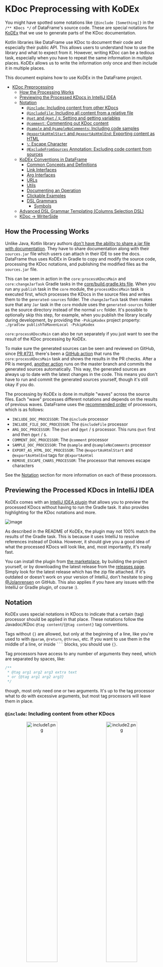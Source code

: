 # KDoc Preprocessing with KoDEx

You might have spotted some notations like `{@include [Something]}` in the `/** KDocs */` of DataFrame's source code.
These are special notations for [KoDEx](https://github.com/Jolanrensen/KoDEx)
that we use to generate parts of the KDoc documentation.

Kotlin libraries like DataFrame use KDoc to document their code and especially their public API. This allows users
to understand how to use the library and what to expect from it. However, writing KDoc can be a tedious task, especially
when you have to repeat the same information in multiple places. KoDEx allows us to write the
information only once and then include it in multiple places.

This document explains how to use KoDEx in the DataFrame project.

<!-- TOC -->

* [KDoc Preprocessing](#kdoc-preprocessing-with-kodex)
    * [How the Processing Works](#how-the-processing-works)
    * [Previewing the Processed KDocs in IntelliJ IDEA](#previewing-the-processed-kdocs-in-intellij-idea)
    * [Notation](#notation)
        * [`@include`: Including content from other KDocs](#include-including-content-from-other-kdocs)
        * [
          `@includeFile`: Including all content from a relative file](#includefile-including-all-content-from-a-relative-file)
        * [`@set` and `@get` / `$`: Setting and getting variables](#set-and-get---setting-and-getting-variables)
        * [`@comment`: Commenting out KDoc content](#comment-commenting-out-kdoc-content)
        * [`@sample` and
          `@sampleNoComments`: Including code samples](#sample-and-samplenocomments-including-code-samples)
        * [`@exportAsHtmlStart` and
          `@exportAsHtmlEnd`: Exporting content as HTML](#exportashtmlstart-and-exportashtmlend-exporting-content-as-html)
        * [`\`: Escape Character](#-escape-character)
        * [
          `@ExcludeFromSources` Annotation: Excluding code content from sources](#excludefromsources-annotation-excluding-code-content-from-sources)
    * [KoDEx Conventions in DataFrame](#kodex-conventions-in-dataframe)
        * [Common Concepts and Definitions](#common-concepts-and-definitions)
        * [Link Interfaces](#link-interfaces)
        * [Arg Interfaces](#arg-interfaces)
        * [URLs](#urls)
        * [Utils](#utils)
        * [Documenting an Operation](#documenting-an-operation)
        * [Clickable Examples](#clickable-examples)
        * [DSL Grammars](#dsl-grammars)
            * [Symbols](#symbols)
    * [Advanced DSL Grammar Templating (Columns Selection DSL)](#advanced-dsl-grammar-templating-columns-selection-dsl)
    * [KDoc -> WriterSide](#kdoc---writerside)

<!-- TOC -->

## How the Processing Works

Unlike Java, Kotlin library authors
[don't have the ability to share a jar file with documentation](https://github.com/Kotlin/dokka/issues/2787). They have
to share documentation along with their `sources.jar` file which users can attach in their IDE to see the docs.
DataFrame thus uses KoDEx in Gradle to copy and modify the source code, processing the KDoc notations,
and publishing the modified files as the `sources.jar` file.

This can be seen in action in the `core:processKDocsMain` and `core:changeJarTask` Gradle tasks in the
[core/build.gradle.kts file](core/build.gradle.kts). When you run any `publish` task in the `core` module, the
`processKDocsMain` task is executed first, which processes the KDocs in the source files and writes them to the
`generated-sources` folder. The `changeJarTask` task then makes sure that any `Jar` task in the `core` module uses the
`generated-sources` folder as the source directory instead of the normal `src` folder.
It's possible to optionally skip this step, for example, when you publish the library locally during development, 
by providing the `-PskipKodex` project property: `./gradlew publishToMavenLocal -PskipKodex`

`core:processKDocsMain` can also be run separately if you just want to see the result of the KDoc processing by KoDEx.

To make sure the generated sources can be seen and reviewed on GitHub,
since [PR #731](https://github.com/Kotlin/dataframe/pull/731),
there's been a [GitHub action](.github/workflows/generated-sources.yml) that runs the `core:processKDocsMain` task and
shows the results in the PR checks. After a PR is
merged, [another action](.github/workflows/generated-sources-master.yml)
runs on the master branch and commits the generated sources automatically.
This way, the generated sources are always up to date with the latest changes in the code.
This means you don't have to run and commit the generated sources yourself, though it's
still okay if you do.

The processing by KoDEx is done in multiple "waves" across the source files.
Each "wave" processes different notations and depends on the results of previous waves.
DataFrame uses
the [recommended order](https://github.com/Jolanrensen/KoDEx/tree/main?tab=readme-ov-file#recommended-order-of-default-processors)
of processors, which is as follows:

- `INCLUDE_DOC_PROCESSOR`: The `@include` processor
- `INCLUDE_FILE_DOC_PROCESSOR`: The `@includeFile` processor
- `ARG_DOC_PROCESSOR`: The `@set` and `@get` / `$` processor. This runs `@set` first and then `@get` / `$`.
- `COMMENT_DOC_PROCESSOR`: The `@comment` processor
- `SAMPLE_DOC_PROCESSOR`: The `@sample` and `@sampleNoComments` processor
- `EXPORT_AS_HTML_DOC_PROCESSOR`: The `@exportAsHtmlStart` and `@exportAsHtmlEnd` tags for `@ExportAsHtml`
- `REMOVE_ESCAPE_CHARS_PROCESSOR`: The processor that removes escape characters

See the [Notation](#notation) section for more information on each of these processors.

## Previewing the Processed KDocs in IntelliJ IDEA

KoDEx comes with an
[IntelliJ IDEA plugin](https://plugins.jetbrains.com/plugin/26250)
that allows you to preview the processed KDocs without having to run the Gradle task.
It also provides highlighting for the KDoc notations and more.

![image](https://github.com/Jolanrensen/KoDEx/assets/17594275/7f051063-38c7-4e8b-aeb8-fa6cf14a2566)

As described in the README of KoDEx, the plugin may not 100% match the results of the Gradle task. This is
because it uses IntelliJ to resolve references instead of Dokka. However, it should give you a good idea of what the
processed KDocs will look like, and, most importantly, it's really fast.

You can install the plugin from [the marketplace](https://plugins.jetbrains.com/plugin/26250),
by building the project yourself, 
or by downloading the latest release from the
[releases page](https://github.com/Jolanrensen/KoDEx/releases).
Simply look for the latest release which has the zip file attached.
If it's outdated or doesn't work on your version of IntelliJ, don't hesitate to
ping [@Jolanrensen](https://github.com/Jolanrensen)
on GitHub. This also applies if you have any issues with the IntelliJ or Gradle plugin, of course :).

## Notation

KoDEx uses special notations in KDocs to indicate that a certain (tag) processor should be applied
in that place.
These notations follow the Javadoc/KDoc `@tag content`/`{@tag content}` tag conventions.

Tags without `{}` are allowed, but only at the beginning of a line, like you're used to with
`@param`, `@return`, `@throws`, etc. If you want to use them in the middle of a line, or inside ` ``` ` blocks,
you should use `{}`.

Tag processors have access to any number of arguments they need, which are separated by spaces, like:

```kt
/**
 * @tag arg1 arg2 arg3 extra text
 * or {@tag arg1 arg2 arg3}
 */
```

though, most only need one or two arguments.
It's up to the tag processor what to do with excessive arguments, but most tag processors will leave them in place.

### `@include`: Including content from other KDocs

<p align="center">
  <img src="docs/imgs/include1.png" alt="include1.png" width="45%"/>
&nbsp; &nbsp; &nbsp; &nbsp;
  <img src="docs/imgs/include2.png" alt="include2.png" width="45%"/>
</p>

The most used tag across the library is `@include [Reference]`.
This tag includes all the content of the supplied reference's KDoc in the current KDoc.
The reference can be a class, function, property, or any other documented referable entity
(type aliases are an exception, as Dokka does not support them).
The reference can be a fully qualified name or a relative name; imports and aliases are taken into account.

You cannot include something from another library at the moment.

Writing something after the include tag, like

```kt
/**
 * @include [Reference] some text
 */
```

is allowed and will remain in place. Like:

```kt
/**
 * This is from the reference. some text
 */
```

Referring to a function with the same name as the current element is allowed and will be resolved correctly
(although, the IntelliJ plugin will not resolve it correctly).
KoDEx assumes you don't want a circular reference, as that does not work for obvious reasons.

Finally, if you include some KDoc that contains a `[reference]`, KoDEx will replace that reference
with its fully qualified path. This is important because we cannot assume that the target file has access to
the same imports as the source file. The original name will be left in place as alias, like
`[reference][path.to.reference]`.
This is also done for references used as key in `@set` and `@get` / `$` tags.

### `@includeFile`: Including all content from a relative file

This tag is not used in the DataFrame project at the moment. It's used like:

```kt
/**
 * @includeFile (path/to/file.kt)
 */
```

and, as expected, it pastes the content of the file at the location of the tag.

Both the relative- and absolute paths are supported.

### `@set` and `@get` / `$`: Setting and getting variables

<p align="center">
  <img src="docs/imgs/arg1.png" alt="arg1.png" width="45%"/>
&nbsp; &nbsp; &nbsp; &nbsp;
  <img src="docs/imgs/arg2.png" alt="arg2.png" width="45%"/>
</p>

Combined with `@include`, these tags are the most powerful ones available.
They allow you to create templates and fill them in with different values at the location they're included.

`@set` is used to set a variable, and `@get` / `$` is used to get the value of a variable
(with an optional default value).

What's important to note is that this processor is run **after** the `@include` processor and the variables
that are created with `@set` are only available in the current KDoc.

To form an idea of how they are processed, it's best to think of waves of processing again.

All `@set` tags are processed before any `@get` / `$` tags.
So there's no `{@set A {@get B}}` cycle, as that would not work.

For example, given the KDoc from the picture above:

```kt
/**
 * @include [Doc]
 * @set NAME Function A
 */
```

After running the `@include` processor, the intermediate state of the KDoc will be:

```kt
/**
 * This is {@get NAME default} and it does something cool
 * @set NAME Function A
 */
```

Then, all `@set` statements are processed:

```kt
/**
 * This is {@get NAME default} and it does something cool
 */
```

`NAME` is `"Function A"` now.

Then all `@get` statements are processed:

```kt
/**
 * This is Function A and it does something cool
 */
```

You can put as many `@set` and `@get` / `$` tags in a KDoc as you want, just make sure to pick unique
key names :).
I'd always recommend using a `[Reference]` as key name.
It's a good practice to keep the key names unique and refactor-safe.

Finally, you need to make sure you take the order of tags processing into account. As stated by
the [README](https://github.com/Jolanrensen/KoDEx/tree/main?tab=readme-ov-file#preprocessors),
tags are processed in the following order:

* Inline tags
    * depth-first
    * top-to-bottom
    * left-to-right
* Block tags
    * top-to-bottom

This means that you can overwrite a variable by a block tag that was set by an inline tag even if the
inline tag is written below the block tag!

For example:

```kt
/**
 * $NAME
 * @set NAME a
 * {@set NAME b}
 */
```

Here, `NAME` is first set to `"b"` and the ` {@set NAME b}` part is erased from the doc.
Then `NAME` is set to `"a"` and that line disappears too.
`$NAME` is rewritten to `{@get NAME}` and then it's replaced by retrieving the value of `NAME`,
which makes the final doc look like:

```kt
/**
 * a
 *
 */
```

### `@comment`: Commenting out KDoc content

<p align="center">
  <img src="docs/imgs/comment1.png" alt="comment1.png" width="45%"/>
&nbsp; &nbsp; &nbsp; &nbsp;
  <img src="docs/imgs/comment2.png" alt="comment2.png" width="45%"/>
</p>

Just like being able to use `//` in code to comment out lines, you can use `@comment` to comment out KDoc content.
This is useful for documenting something about the preprocessing processes that should not be visible in the
published `sources.jar`.

Anything inside a `@comment` tag block or inline tag `{}` will be removed from the KDoc when the processor is run.

### `@sample` and `@sampleNoComments`: Including code samples

<p align="center">
  <img src="docs/imgs/sample1.png" alt="sample1.png" width="45%"/>
&nbsp; &nbsp; &nbsp; &nbsp;
  <img src="docs/imgs/sample2.png" alt="sample2.png" width="45%"/>
</p>

While this processor is not used in the DataFrame project at the moment, it can be seen as an extension
to the normal `@sample` tag. While the 'normal' `@sample [Reference]` tag shows the code from the target reference as
is,
`@sample` and `@sampleNoComments` actually copy over the code to inside a ` ```kt ``` ` (or `java`) code block in the
KDoc.

Just like [korro](https://github.com/devcrocod/korro), if `// SampleStart` or `// SampleEnd` are present in the code,
only the code between these markers will be included in the KDoc.

`@sampleNoComments` is the same as `@sample`, but it will remove all KDocs from the code before pasting it here.

### `@exportAsHtmlStart` and `@exportAsHtmlEnd`: Exporting content as HTML

See [KDoc -> WriterSide](#kdoc---writerside).

### `\`: Escape Character

The final wave of processing is the removal of escape characters.
This is done by the `REMOVE_ESCAPE_CHARS_PROCESSOR`.

The escape character `\` is used to escape the special characters `@`, `{`, `}`, `[`, `]`, `$`, and `\` itself.
Escaped characters are ignored by processors and are left in place.

This means that `/** {\@get TEST} */` will become `/** {@get TEST} */` after preprocessing instead of actually
fetching the value of `TEST`.
Similarly, `/** [Reference\] */` will not be replaced by the fully qualified path of `Reference` after it is
`@include`'d somewhere else.
This can come in handy when building difficult templates containing a lot of `[]` characters that should not be
treated as references.

### `@ExcludeFromSources` Annotation: Excluding code content from sources

<p align="center">
  <img src="docs/imgs/excludeFromSources1.png" alt="excludeFromSources.png" width="45%"/>
&nbsp; &nbsp; &nbsp; &nbsp;
  <img src="docs/imgs/excludeFromSources2.png" alt="excludeFromSources.png" width="45%"/>
</p>

The `@ExcludeFromSources` annotation is used to exclude a class, function, or property from the `sources.jar` file.
This is useful to clean up the sources and delete interfaces or classes that are only used as KDoc 'source'.

The annotation is not a KDoc tag but a normal Kotlin annotation detected by KoDEx.

Since [v0.3.9](https://github.com/Jolanrensen/KoDEx/releases/tag/v0.3.9) it's also possible to
exclude a whole file from the `sources.jar` by adding the annotation to the top of the file,
like `@file:ExcludeFromSources`.

## KoDEx Conventions in DataFrame

### Common Concepts and Definitions

Some definitions are used in multiple places in the library.
It's often useful to define them in one place and include them in multiple other places or
to just link to them so users can read more explanation while clicking through KDocs.

Common definitions and concepts are placed in
the [documentation folder](./core/src/main/kotlin/org/jetbrains/kotlinx/dataframe/documentation)
and include things like:

- [Access APIs](./core/src/main/kotlin/org/jetbrains/kotlinx/dataframe/documentation/AccessApi.kt)
    - To be linked to
    - String API, Column Accessors API etc.
- [Selecting Columns](./core/src/main/kotlin/org/jetbrains/kotlinx/dataframe/documentation/SelectingColumns.kt)
    - To be included in `select`, `update` etc. like `{@include [SelectingColumns.ColumnNames.WithExample]}` (with
      args).
    - Or to be linked to with `{@include [SelectingColumnsLink]}`.
    - By name, by column accessor, by DSL etc.
- [Selecting Rows](./core/src/main/kotlin/org/jetbrains/kotlinx/dataframe/documentation/SelectingRows.kt)
    - To be included like `{@include [SelectingRows.RowValueCondition.WithExample]}` in `Update.where`, `filter`, etc.
    - Explains the concept and provides examples (with args)
- [`ExpressionsGivenColumn`](core/src/main/kotlin/org/jetbrains/kotlinx/dataframe/documentation/ExpressionsGivenColumn.kt) / [`-DataFrame`](core/src/main/kotlin/org/jetbrains/kotlinx/dataframe/documentation/ExpressionsGivenDataFrame.kt) / [`-Row`](core/src/main/kotlin/org/jetbrains/kotlinx/dataframe/documentation/ExpressionsGivenRow.kt) / [`-RowAndColumn`](core/src/main/kotlin/org/jetbrains/kotlinx/dataframe/documentation/ExpressionsGivenRowAndColumn.kt)
    - To be included or linked to in functions like `perRowCol`, `asFrame`, etc.
    - Explains the concepts of `ColumnExpression`, `DataFrameExpression`, `RowExpression`, etc.
- [`NA`](./core/src/main/kotlin/org/jetbrains/kotlinx/dataframe/documentation/NA.kt) / [`NaN`](./core/src/main/kotlin/org/jetbrains/kotlinx/dataframe/documentation/NaN.kt)
    - To be linked to for more information on the concepts
- [DslGrammar](./core/src/main/kotlin/org/jetbrains/kotlinx/dataframe/documentation/DslGrammar.kt)
    - To be linked to from each DSL grammar by the link interface
- Check the folder to see if there are more and feel free to add them if needed :)

### Link Interfaces

As can be seen, interfaces that can be "linked" to, like [`AccessApi`](./core/src/main/kotlin/org/jetbrains/kotlinx/dataframe/documentation/AccessApi.kt), are often
accompanied by a `-Link` interface, like

```kt
/** [Access API][AccessApi] */
internal interface AccessApiLink
```

This allows other docs to simply `{@include [AccessApiLink]}` if they want to refer to
Access APIs, and it provides a single place of truth for if we ever want to rename this concept.

In general, docs accompanied by a `-Link` interface are meant to be linked to, while docs without
a `-Link` interface are meant to be included in other docs
(and are often accompanied by [`@ExcludeFromSources`](#excludefromsources-annotation-excluding-code-content-from-sources)).
We can deviate from this convention if it makes sense, of course.

### Arg Interfaces

```kt
/**
 * ## Common Doc
 * Hello from $[NameArg]!
 */
interface CommonDoc {

    // The name to be greeted from
    interface NameArg
    
    // alternative recommended notation
    interface NAME
}
```

When using `@set` and `@get` / `$`, it's a good practice to use a reference as the key name.
This makes the KDoc more refactor-safe, and it makes it easier to understand which arguments
need to be provided for a certain template.

A good example of this concept can be found in the
[`AllColumnsSelectionDsl.CommonAllSubsetDocs` documentation interface](./core/src/main/kotlin/org/jetbrains/kotlinx/dataframe/api/all.kt).
This interface provides a template for all overloads of `allBefore`,
`allAfter`, `allFrom`, and `allUpTo` in a single place.

Nested in the documentation interface, there are several other interfaces that define the expected arguments
of the template.
These interfaces are named `TitleArg`/`TITLE`, `FunctionArg`/`FUNCTION`, etc. and commonly have no KDocs itself,
just a simple comment explaining what the argument is for.

Other documentation interfaces like `AllAfterDocs` or functions then include `CommonAllSubsetDocs` and set
all the arguments accordingly.

It's recommended to name argument interfaces `-Arg`, or to write their name in `ALL_CAPS` (if the linter is shushed) 
and have them nested in the documentation interface, though,
this has not always been done in the past.

### URLs

When linking to external URLs, it's recommended to use
[DocumentationUrls](./core/src/main/kotlin/org/jetbrains/kotlinx/dataframe/documentation/DocumentationUrls.kt) and
[Issues](./core/src/main/kotlin/org/jetbrains/kotlinx/dataframe/documentation/Issues.kt).

It's a central place where we can store URLs that can be used in multiple places in the library. Plus, it makes
it easier to update the documentation whenever (part of) a URL changes.

### Utils

The [`utils.kt` file](./core/src/main/kotlin/org/jetbrains/kotlinx/dataframe/documentation/utils.kt) contains all sorts of helper interfaces for the documentation.
For instance `{@include [LineBreak]}` can insert a line break in the KDoc and the family of `Indent`
documentation interfaces can provide you with different non-breaking-space-based indents.

If you need a new utility, feel free to add it to this file.

### Documenting an Operation

When documentation operations such as `select`, `update`, `filter`, etc., it's often useful to work with a central
template.
This template has a title like: `## The Select Operation`, explains its purpose and links to relevant concepts
(with examples). The template can then be included (optionally via multiple other templates and with/without args)
on each overload of the operation.

It should also link to a DSL grammar if that's available for that operation, plus, if there's
a page on the website relevant to it, it should provide a way to get to that page.

Let's take the [`select` operation](core/src/main/kotlin/org/jetbrains/kotlinx/dataframe/api/select.kt) as an example:

It's a relatively simple operation with four overloads which essentially result in the same: a new DataFrame with a subset
of the original columns.

So, to start off, we make a central documentation interface "Select" and describe what `select` does:
"Returns a new \[DataFrame\] with only the columns selected by \[columns\]."

Just like `update`, `groupBy`, etc., `select` asks the user to select a subset of columns.
Selecting columns, like selecting rows, is a generic concept
for which there are
some [helpful templates](core/src/main/kotlin/org/jetbrains/kotlinx/dataframe/documentation/SelectingColumns.kt) ready.

- For each overload there's a basic template with an optional example:

  Adding `@include [SelectingColumns.KProperties.WithExample] {@set [SelectingColumns.OPERATION] [select][select]}`
  to an overload, for instance, generates:

  ![kprops1.png](docs/imgs/kprops1.png)

  As you can see, the example generated has the right, clickable function name!
  Of course, we could write the example ourselves if the template doesn't suffice.
- There's a generic explanation for all the ways columns can be selected:

  ![selectingColumns.png](docs/imgs/selectingColumns.png)

  This is a bit large, so it's best if we just link to it. Also, you'll see the examples have
  the generic `operation` name. So let's create our own interface `SelectSelectingOptions` we can let users link to and
  `{@set [SelectingColumns.OPERATION] [select][select]}`.
  Actually, we can even put this setting the operation arg in a central place, since we reuse it a lot.

  All in all, we get:

  ![selectop.png](docs/imgs/selectop.png)

After using these templates (and a tiny bit of tweaking), we get a fully
and [extensively documented operation](core/generated-sources/src/main/kotlin/org/jetbrains/kotlinx/dataframe/api/select.kt) :)

![selectop2.png](docs/imgs/selectop2.png)

### Clickable Examples

Examples inside ` ```kt ``` ` code blocks are not clickable unfortunately, as they are not resolved
as actual code
([KT-55073](https://youtrack.jetbrains.com/issue/KT-55073/Improve-KDoc-experience),
[KTIJ-23232](https://youtrack.jetbrains.com/issue/KTIJ-23232/KDoc-autocompletion-and-basic-highlighting-of-code-samples)).

To work around this, we can do it manually by adding `` ` `` tags and references to functions.
For instance, writing

```kt 
/**
 * For example:
 *
 * `df.`[`select`][DataFrame.select]`  {  `[`allExcept`][ColumnsSelectionDsl.allExcept]`("a") }`
 */
```

will render it correctly, like:

![example.png](docs/imgs/example.png)

But keep these things in mind:

- `[]` references don't work inside `` ` `` tags, so make sure you write them outside code scope.
- Make sure all empty spaces are inside `` ` `` code spans. If they aren't, they will render weirdly.
- According to the [spec](https://github.github.com/gfm/#code-spans), if a string inside a `` ` `` code span `` ` ``
  begins and ends with a space but does not consist entirely of whitespace, a single space is removed from the front
  and the back. So be careful writing things like `` ` { ` `` and add extra spaces if needed.
- In IntelliJ, references inside `[]` are automatically formatted as `<code>` when rendered to HTML at the moment.
  This may change in the future,
  so if you want to be sure it looks like code, you can write it like: `` [`function`][ref.to.function]  ``
- Having multiple `[]` references and code spans in the same line breaks rendering in
  IntelliJ ([KT-55073](https://youtrack.jetbrains.com/issue/KT-55073/Improve-KDoc-experience#focus=Comments-27-6854785.0-0)).
  This can be avoided by providing aliases to each reference.
- Both `**` and `__` can be used to make something __bold__ in Markdown. So if you ever need to `@include` something
  bold next to something else bold and you want to avoid getting `**a****b**` (which doesn't render correctly),
  alternate,
  like `**a**__b__`.
- Add one extra newline if you want to put something on a new line. Otherwise, they'll render on the same line.
- Use `&nbsp;` (or `{@include [Indent]}`) to add non-breaking-space-based indents in you code samples.

### DSL Grammars

![dslgrammar.png](docs/imgs/dslgrammar.png)

Any family of functions or operations can show off their notation in a DSL grammar.
This is done by creating a documentation interface like
[`Update.Grammar`](./core/src/main/kotlin/org/jetbrains/kotlinx/dataframe/api/update.kt) and linking to it
from each function.

Each grammar doc must come with a `{@include [DslGrammarLink]}`, which is a link to provide the user with the details
of how the [DSL grammar notation](core/src/main/kotlin/org/jetbrains/kotlinx/dataframe/documentation/DslGrammar.kt)
works.
An explanation is provided for each symbol used in the grammar.

I'll copy it here for reference:

The notation we use is _roughly_ based on [EBNF](https://en.wikipedia.org/wiki/Extended_Backus%E2%80%93Naur_form)
with some slight deviations to improve readability in the context of Kotlin.
The grammars are also almost always decorated with highlighted code snippets allowing you to click around and explore!

#### Symbols

- '**`bold text`**' : literal Kotlin notation, e.g. '**`myFunction`**', '**`{ }`**', '**`[ ]`**', etc.
- '`normal text`' : Definitions or types existing either just in the grammar or in the library itself.
- '`:`' : Separates a definition from its type, e.g. '`name: String`'.
- '`|`', '`/`' : Separates multiple possibilities, often clarified with `()` brackets or spaces, e.g. '**`a`**` ( `**`b`
  **` | `**`c`**` )`'.
- '`[ ... ]`' : Indicates that the contents are optional, e.g. '`[ `**`a`**` ]`'. Careful to not confuse this with *
  *bold** Kotlin brackets **`[]`**.
    - NOTE: sometimes **`function`**` [`**`{ }`**`]` notation is used to indicate that the function has an optional
      lambda. This function will still require **`()`** brackets to work without lambda.
- '**`,`**` ..`' : Indicates that the contents can be repeated with multiple arguments of the same type(s), e.g. '`[ `*
  *`a,`**` .. ]`'.
- '`( ... )`' : Indicates grouping, e.g. '`( `**`a`**` | `**`b`**` )` **`c`**'.

No other symbols of [EBNF](https://en.wikipedia.org/wiki/Extended_Backus%E2%80%93Naur_form) are used.

Note that the grammar is not always 100% accurate to keep the readability acceptable.
Always use your common sense reading it, and if you're unsure, try out the function yourself or check
the source code :).

## Advanced DSL Grammar Templating (Columns Selection DSL)

One place where KoDEx really shines is in the templating of DSL grammars.
This has been executed for providing DSL grammars to each function family of the Columns Selection DSL
(and a single large grammar for the DSL itself and the website).
It could be repeated in other places if it makes sense there.
I'll provide a brief overview of how this is structured for this specific case.

The template is defined
at [DslGrammarTemplateColumnsSelectionDsl.DslGrammarTemplate](./core/src/main/kotlin/org/jetbrains/kotlinx/dataframe/documentation/DslGrammarTemplateColumnsSelectionDsl.kt).

Filled in, it looks something like:

![firstdslgrammar.png](docs/imgs/firstdslgrammar.png)

As you can see, it consists of three parts: `Definitions`, `What can be called directly in the Columns Selection DSL`,
`What can be called on a ColumnSet`, and `What can be called on a Column Group (reference)`.

The definition part is filled in like:

```kt 
/**
 * {@set [DslGrammarTemplate.DEFINITIONS]
 *  {@include [DslGrammarTemplate.ColumnSetDef]}
 *  {@include [LineBreak]}
 *  {@include [DslGrammarTemplate.ColumnGroupDef]}
 *  {@include [LineBreak]}
 *  {@include [DslGrammarTemplate.ConditionDef]}
 *  ...
 * }
 */
```

Inside, it should contain all definitions used in the current grammar.
All definitions are defined at `DslGrammarTemplate.XDef` and they contain their formal name and type.
They need to be broken up by line breaks.

All other parts are filled in like:

```kt
/**
 * {@set [DslGrammarTemplate.PLAIN_DSL_FUNCTIONS]
 *  {@include [PlainDslName]}`  [  `**`{ `**{@include [DslGrammarTemplate.ConditionRef]}**` \}`**` ]`
 *  ...
 * }
 *
 * {@set [DslGrammarTemplate.COLUMN_SET_FUNCTIONS]
 *  {@include [Indent]}{@include [ColumnSetName]}`  [  `**`{ `**{@include [DslGrammarTemplate.ConditionRef]}**` \}`**` ]`
 *  ...
 * }
 * ...
 */
interface Grammar {

    /** [**`first`**][ColumnsSelectionDsl.first] */
    interface PlainDslName

    /** __`.`__[**`first`**][ColumnsSelectionDsl.first] */
    interface ColumnSetName

    /** __`.`__[**`firstCol`**][ColumnsSelectionDsl.firstCol] */
    interface ColumnGroupName
}
```

When a reference to a certain definition is used, we take `DslGrammarTemplate.XRef`.
Clicking on them takes users to the respective
`XDef` and thus provides them with the formal name and type of the definition.

You may also notice that the `PlainDslName`, `ColumnSetName`, and `ColumnGroupName` interfaces are defined separately.
This is to make sure they can be reused in the large Columns Selection DSL grammar and on the website.

You don't always need all three parts in the grammar; not all functions can be used in each context.
For instance, for the function `none()`, the column set- and column group parts can be dropped.
This can be done in this template by overwriting the respective `DslGrammarTemplate.XPart` with nothing, like here:

<p align="center">
  <img src="docs/imgs/nonegrammar1.png" alt="nonegrammar1.png" width="45%"/>
&nbsp; &nbsp; &nbsp; &nbsp;
  <img src="docs/imgs/nonegrammar2.png" alt="nonegrammar2.png" width="45%"/>
</p>

Finally, to wrap up the part about this specific template, I'd like to show you the end result.
This is a part of the grammar for the `ColumnsSelectionDsl` itself and how it renders in the KDoc on the user side:

<p align="center">
  <img src="docs/imgs/csdsl1.png" alt="csdsl1.png" width="45%"/>
&nbsp; &nbsp; &nbsp; &nbsp;
  <img src="docs/imgs/csdsl2.png" alt="csdsl2.png" width="45%"/>
</p>

A fully interactive, single-source-of-truth grammar for the Columns Selection DSL!

## KDoc -> WriterSide

There's a special annotation, `@ExportAsHtml`, that allows you to export the content of the KDoc of the annotated
function, interface, or class as HTML.
The Markdown of the KDoc is rendered to HTML using [JetBrains/markdown](https://github.com/JetBrains/markdown) and, in
the case of DataFrame, put in [./docs/StardustDocs/snippets/kdocs](./docs/StardustDocs/snippets/kdocs).
From there, the HTML can be included in any WriterSide page as an iFrame.
This can be done using our custom `<dataFrame src=""/>` tag.

An example of the result can be found in the
[DataFrame documentation](https://kotlin.github.io/dataframe/columnselectors.html#full-dsl-grammar).

The annotation supports two parameters: `theme`, and `stripReferences`, which both are `true` by default.
When the `theme` argument is `true`, some CSS is added to the HTML output to make it look good in combination with
WriterSide. If the `stripReferences` is `true`, all `[]` references are stripped,
like `[name][fully.qualified.name]` -> `<code>name</code>`. This makes the output a lot more readable since
the references won't be clickable in the HTML output anyway.

Optionally, the tags `@exportAsHtmlStart` and `@exportAsHtmlEnd` can be used to mark the start and end of the content
to be exported as HTML.
This is useful when you only want to export a part of the KDoc.

`@ExportAsHtml` can also safely be used in combination with `@ExcludeFromSources`.
